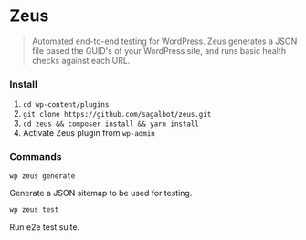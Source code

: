 # Zeus

> Automated end-to-end testing for WordPress. Zeus generates a JSON file based the GUID's of your WordPress site, and runs basic health checks against each URL.
 
### Install
 
1. `cd wp-content/plugins`
2. `git clone https://github.com/sagalbot/zeus.git`
3. `cd zeus && composer install && yarn install` 
4. Activate Zeus plugin from `wp-admin`

### Commands

```bash
wp zeus generate
```
Generate a JSON sitemap to be used for testing.

```bash
wp zeus test
```
Run e2e test suite.